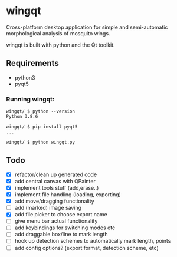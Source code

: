 # wingqt

Cross-platform desktop application for simple and semi-automatic morphological analysis of mosquito wings.

wingqt is built with python and the Qt toolkit.

## Requirements

- python3
- pyqt5

### Running wingqt:
```
wingqt/ $ python --version
Python 3.8.6

wingqt/ $ pip install pyqt5
...

wingqt/ $ python wingqt.py

```

## Todo

- [x] refactor/clean up generated code
- [x] add central canvas with QPainter
- [x] implement tools stuff (add,erase..)
- [x] implement file handling (loading, exporting)
- [x] add move/dragging functionality
- [ ] add (marked) image saving
- [x] add file picker to choose export name
- [ ] give menu bar actual functionality
- [ ] add keybindings for switching modes etc
- [ ] add draggable box/line to mark length
- [ ] hook up detection schemes to automatically mark length, points
- [ ] add config options? (export format, detection scheme, etc)
